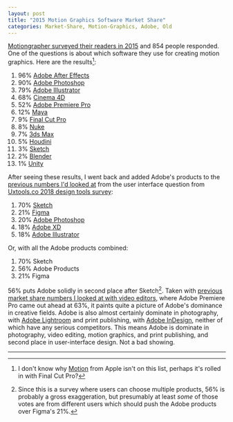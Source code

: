 ```yaml
---
layout: post
title: "2015 Motion Graphics Software Market Share"
categories: Market-Share, Motion-Graphics, Adobe, Old
---
```


[Motiongrapher surveyed their readers in 2015](http://motionographer.com/2016/01/25/2015-hardware-survey-results/) and 854 people responded. One of the questions is about which software they use for creating motion graphics. Here are the results[^missingapplemotion]:

1. 96% [Adobe After Effects](https://www.adobe.com/products/aftereffects.html)
2. 90% [Adobe Photoshop](https://www.adobe.com/products/photoshop.html)
3. 79% [Adobe Illustrator](https://www.adobe.com/products/illustrator.html)
4. 68% [Cinema 4D](https://www.maxon.net/en-us/)
5. 52% [Adobe Premiere Pro](https://www.adobe.com/products/premiere.html)
6. 12% [Maya](https://www.autodesk.com/products/maya/overview)
7. 9% [Final Cut Pro](https://www.apple.com/final-cut-pro/)
8. 8% [Nuke](https://www.foundry.com/products/nuke)
9. 7% [3ds Max](https://www.autodesk.com/products/3ds-max/overview)
10. 5% [Houdini](https://www.sidefx.com/)
11. 3% [Sketch](https://www.sketch.com/)
12. 2% [Blender](https://www.blender.org/)
13. 1% [Unity](https://unity.com/)

After seeing these results, I went back and added Adobe's products to the [previous numbers I'd looked at](/2019/04/02/sketch-figmas-market-share/) from the user interface question from [Uxtools.co 2018 design tools survey](https://uxtools.co/survey-2018):

1. 70% [Sketch](https://www.sketch.com/)
2. 21% [Figma](https://www.figma.com/)
3. 20% [Adobe Photoshop](https://www.adobe.com/products/photoshop.html)
4. 18% [Adobe XD](https://www.adobe.com/products/xd.html)
5. 18% [Adobe Illustrator](https://www.adobe.com/products/illustrator.html)

Or, with all the Adobe products combined:

1. 70% Sketch
2. 56% Adobe Products
3. 21% Figma

56% puts Adobe solidly in second place after Sketch[^adobeproductscombined]. Taken with [previous market share numbers I looked at with video editors](/2019/04/05/video-editor-market-share-numbers-from-2014/), where Adobe Premiere Pro came out ahead at 63%, it paints quite a picture of Adobe's dominance in creative fields. Adobe is also almost certainly dominate in photography, with [Adobe Lightroom](https://www.adobe.com/products/photoshop-lightroom.html) and print publishing, with [Adobe InDesign](https://en.wikipedia.org/wiki/Adobe_InDesign), neither of which have any serious competitors. This means Adobe is dominate in photography, video editing, motion graphics, and print publishing, and second place in user-interface design. Not a bad showing.

* * *

[^missingapplemotion]: I don't know why [Motion](https://en.wikipedia.org/wiki/Motion_(software)) from Apple isn't on this list, perhaps it's rolled in with Final Cut Pro?

[^adobeproductscombined]: Since this is a survey where users can choose multiple products, 56% is probably a gross exaggeration, but presumably at least *some* of those votes are from different users which should push the Adobe products over Figma's 21%.
